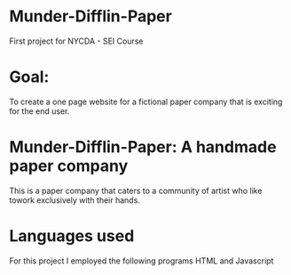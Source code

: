 # Munder-Difflin-Paper
First project for NYCDA - SEI Course

# Goal:
To create a one page website for a fictional paper company that is exciting for the end user.

# Munder-Difflin-Paper: A handmade paper company
This is a paper company that caters to a community of artist who like towork exclusively with their hands.

# Languages used
For this project I employed the following programs
HTML and Javascript

